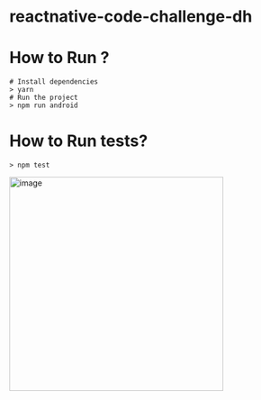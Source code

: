 # reactnative-code-challenge-dh


# How to Run ?

```shell
# Install dependencies
> yarn
# Run the project 
> npm run android

```

# How to Run tests?

```shell
> npm test

```
<img width="380" alt="image" src="https://user-images.githubusercontent.com/58694638/226074984-86caeeef-f420-47ee-9e15-65fcc40ccdfa.png">
